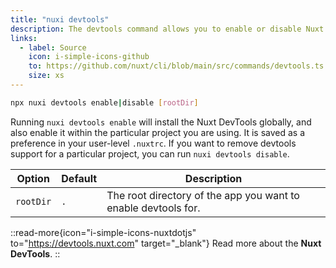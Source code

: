 ```yaml
---
title: "nuxi devtools"
description: The devtools command allows you to enable or disable Nuxt DevTools on a per-project basis.
links:
  - label: Source
    icon: i-simple-icons-github
    to: https://github.com/nuxt/cli/blob/main/src/commands/devtools.ts
    size: xs
---
```


```bash [Terminal]
npx nuxi devtools enable|disable [rootDir]
```

Running `nuxi devtools enable` will install the Nuxt DevTools globally, and also enable it within the particular project you are using. It is saved as a preference in your user-level `.nuxtrc`. If you want to remove devtools support for a particular project, you can run `nuxi devtools disable`.

Option        | Default          | Description
-------------------------|-----------------|------------------
`rootDir` | `.` | The root directory of the app you want to enable devtools for.

::read-more{icon="i-simple-icons-nuxtdotjs" to="https://devtools.nuxt.com" target="_blank"}
Read more about the **Nuxt DevTools**.
::
